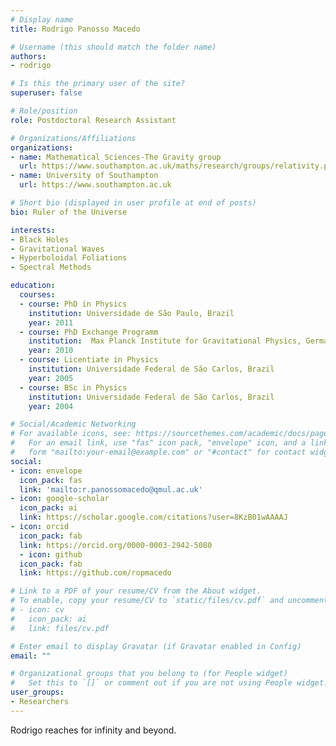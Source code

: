 ```yaml
---
# Display name
title: Rodrigo Panosso Macedo

# Username (this should match the folder name)
authors:
- rodrigo

# Is this the primary user of the site?
superuser: false

# Role/position
role: Postdoctoral Research Assistant

# Organizations/Affiliations
organizations:
- name: Mathematical Sciences-The Gravity group 
  url: https://www.southampton.ac.uk/maths/research/groups/relativity.page
- name: University of Southampton
  url: https://www.southampton.ac.uk

# Short bio (displayed in user profile at end of posts)
bio: Ruler of the Universe

interests:
- Black Holes
- Gravitational Waves
- Hyperboloidal Foliations
- Spectral Methods

education:
  courses:
  - course: PhD in Physics
    institution: Universidade de São Paulo, Brazil
    year: 2011
  - course: PhD Exchange Programm 
    institution:  Max Planck Institute for Gravitational Physics, Germany 
    year: 2010
  - course: Licentiate in Physics
    institution: Universidade Federal de São Carlos, Brazil
    year: 2005
  - course: BSc in Physics
    institution: Universidade Federal de São Carlos, Brazil
    year: 2004

# Social/Academic Networking
# For available icons, see: https://sourcethemes.com/academic/docs/page-builder/#icons
#   For an email link, use "fas" icon pack, "envelope" icon, and a link in the
#   form "mailto:your-email@example.com" or "#contact" for contact widget.
social:
- icon: envelope
  icon_pack: fas
  link: 'mailto:r.panossomacedo@qmul.ac.uk'
- icon: google-scholar
  icon_pack: ai
  link: https://scholar.google.com/citations?user=8KzB01wAAAAJ
- icon: orcid
  icon_pack: fab
  link: https://orcid.org/0000-0003-2942-5080
  - icon: github
  icon_pack: fab
  link: https://github.com/ropmacedo

# Link to a PDF of your resume/CV from the About widget.
# To enable, copy your resume/CV to `static/files/cv.pdf` and uncomment the lines below.
# - icon: cv
#   icon_pack: ai
#   link: files/cv.pdf

# Enter email to display Gravatar (if Gravatar enabled in Config)
email: ""

# Organizational groups that you belong to (for People widget)
#   Set this to `[]` or comment out if you are not using People widget.
user_groups:
- Researchers
---
```


Rodrigo reaches for infinity and beyond.